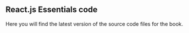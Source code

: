 ## React.js Essentials code

Here you will find the latest version of the source code files for the book.